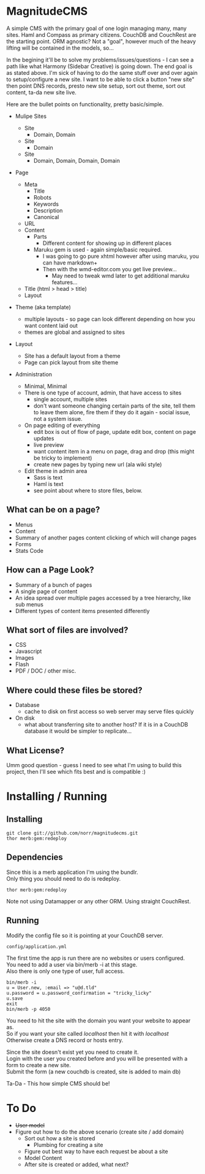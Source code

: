 
MagnitudeCMS
============

A simple CMS with the primary goal of one login managing many, many sites. 
Haml and Compass as primary citizens.
CouchDB and CouchRest are the starting point. 
ORM agnostic? Not a "goal", however much of the heavy lifting will be contained in the models, so... 

In the begining it'll be to solve my problems/issues/questions - I can see a path like what Harmony (Sidebar Creative) is going down. 
The end goal is as stated above. I'm sick of having to do the same stuff over and over again to setup/configure a new site. 
I want to be able to click a button "new site" then point DNS records, presto new site setup, sort out theme, sort out content, ta-da new site live. 

Here are the bullet points on functionality, pretty basic/simple.

* Mulipe Sites
    + Site
        - Domain, Domain
    + Site
        - Domain
    + Site
        - Domain, Domain, Domain, Domain
        
* Page
    + Meta
        - Title
        - Robots
        - Keywords
        - Description
        - Canonical
    + URL
    + Content
        - Parts
            - Different content for showing up in different places
        - Maruku gem is used - again simple/basic required.
            - I was going to go pure xhtml however after using maruku, you can have markdown+
            - Then with the wmd-editor.com you get live preview...
                - May need to tweak wmd later to get additional maruku features...
    + Title (html > head > title)
    + Layout
* Theme (aka template)
    + multiple layouts - so page can look different depending on how you want content laid out
    + themes are global and assigned to sites
* Layout
    + Site has a default layout from a theme
    + Page can pick layout from site theme
* Administration
    + Minimal, Minimal
    + There is one type of account, admin, that have access to sites
        - single account, multiple sites
        - don't want someone changing certain parts of the site, tell them to leave them alone, fire them if they do it again - social issue, not a system issue.
    + On page editing of everything
        - edit box is out of flow of page, update edit box, content on page updates
        - live preview
        - want content item in a menu on page, drag and drop (this might be tricky to implement)
        - create new pages by typing new url (ala wiki style)
    + Edit theme in admin area
        - Sass is text
        - Haml is text
        - see point about where to store files, below.

What can be on a page?
----------------------

* Menus
* Content
* Summary of another pages content clicking of which will change pages
* Forms
* Stats Code

How can a Page Look?
--------------------

* Summary of a bunch of pages
* A single page of content
* An idea spread over multiple pages accessed by a tree hierarchy, like sub menus
* Different types of content items presented differently

What sort of files are involved?
--------------------------------

* CSS
* Javascript
* Images
* Flash
* PDF / DOC / other misc.

Where could these files be stored?
----------------------------------

* Database
    + cache to disk on first access so web server may serve files quickly
* On disk
    + what about transferring site to another host? If it is in a CouchDB database it would be simpler to replicate...
   
What License?
-------------

Umm good question - guess I need to see what I'm using to build this project, then I'll see which fits best and is compatible :)


Installing / Running
====================

Installing
----------

    git clone git://github.com/norr/magnitudecms.git
    thor merb:gem:redeploy

Dependencies
------------

Since this is a merb application I'm using the bundlr.  
Only thing you should need to do is redeploy.

    thor merb:gem:redeploy

Note not using Datamapper or any other ORM. Using straight CouchRest.

Running
-------

Modify the config file so it is pointing at your CouchDB server.  

    config/application.yml

The first time the app is run there are no websites or users configured.  
You need to add a user via bin/merb -i at this stage.  
Also there is only one type of user, full access.  

    bin/merb -i
    u = User.new, :email => "u@d.tld"
    u.password = u.password_confirmation = "tricky_licky"
    u.save
    exit
    bin/merb -p 4050
    
You need to hit the site with the domain you want your website to appear as.  
So if you want your site called _localhost_ then hit it with _localhost_  
Otherwise create a DNS record or hosts entry.  

Since the site doesn't exist yet you need to create it.  
Login with the user you created before and you will be presented with a form to create a new site.  
Submit the form (a new couchdb is created, site is added to main db)

Ta-Da - This how simple CMS should be!  

To Do
=====

* <del>User model</del>
* Figure out how to do the above scenario (create site / add domain)
    * Sort out how a site is stored
        * Plumbing for creating a site
    * Figure out best way to have each request be about a site
    * Model Content
    * After site is created or added, what next?
    